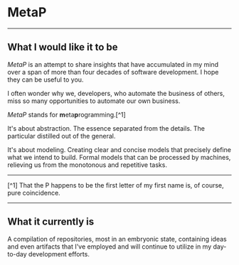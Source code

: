 # MetaP
___

## What I would like it to be

*MetaP* is an attempt to share insights that have accumulated in my mind over a span of more than four decades of software development. I hope they can be useful to you.

I often wonder why we, developers, who automate the business of others, miss so many opportunities to automate our own business.

*MetaP* stands for **m**eta**p**rogramming.[^1]

It's about abstraction. The essence separated from the details. The particular distilled out of the general.

It's about modeling. Creating clear and concise models that precisely define what we intend to build. Formal models that can be processed by machines, relieving us from the monotonous and repetitive tasks.

___

[^1] That the P happens to be the first letter of my first name is, of course, pure coincidence.

___

## What it currently is

A compilation of repositories, most in an embryonic state, containing ideas and even artifacts that I've employed and will continue to utilize in my day-to-day development efforts.